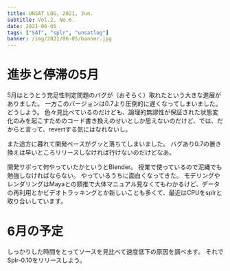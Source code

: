 ```yaml
---
title: UNSAT LOG, 2021, Jun.
subtitle: Vol.2, No.6.
date: 2021-06-05
tags: ["SAT", "splr", "unsatlog"]
banner: /img/2021/06-05/banner.jpg
---
```

# 進歩と停滞の5月

5月はとうとう充足性判定問題のバグが（おそらく）取れたという大きな進展がありました。
一方このバージョンは0.7より圧倒的に遅くなってしまいました。
どうしよう。
色々見比べているのだけども、論理的無謬性が保証された状態変化のみを起こすためのコード書き換えのせいとしか思えないのだけど、では、だからと言って、revertする気にはなれないし。

また途方に暮れて開発ペースがグッと落ちてしまいました。
バグあり0.7の置き換えは早いところリリースしなければ行けないのだけどなあ。

開発サボって何やっていたかというとBlender。
授業で使っているので泥縄でも勉強しなければならない。
やっているうちに面白くなってきた。
モデリングやレンダリングはMayaとの類推で大体マニュアル見なくてもわかるけど、データの再利用とかビデオトラッキングとか新しいことも多くて、最近はCPUをsplrと取り合いしています。

# 6月の予定

しっかりした時間をとってソースを見比べて速度低下の原因を調べます。
それでSplr-0.10をリリースしよう。
